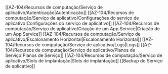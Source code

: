 [[AZ-104/Recursos de computação/Serviço de aplicativo/Autenticação|Autenticação]]
[[AZ-104/Recursos de computação/Serviço de aplicativo/Configurações do serviço de aplicativo|Configurações do serviço de aplicativo]]
[[AZ-104/Recursos de computação/Serviço de aplicativo/Criação de um App Service|Criação de um App Service]]
[[AZ-104/Recursos de computação/Serviço de aplicativo/Escalonamento Horizontal|Escalonamento Horizontal]]
[[AZ-104/Recursos de computação/Serviço de aplicativo/Logs|Logs]]
[[AZ-104/Recursos de computação/Serviço de aplicativo/Planos de Serviço|Planos de Serviço]]
[[AZ-104/Recursos de computação/Serviço de aplicativo/Slots de implantação|Slots de implantação]]
[[Backup do Serviço de aplicativo]]
